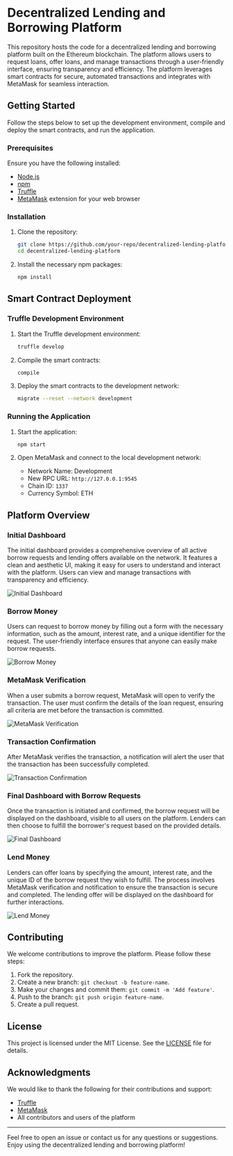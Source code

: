 # Decentralized Lending and Borrowing Platform

This repository hosts the code for a decentralized lending and borrowing platform built on the Ethereum blockchain. The platform allows users to request loans, offer loans, and manage transactions through a user-friendly interface, ensuring transparency and efficiency. The platform leverages smart contracts for secure, automated transactions and integrates with MetaMask for seamless interaction.

## Getting Started

Follow the steps below to set up the development environment, compile and deploy the smart contracts, and run the application.

### Prerequisites

Ensure you have the following installed:

- [Node.js](https://nodejs.org/)
- [npm](https://www.npmjs.com/)
- [Truffle](https://www.trufflesuite.com/truffle)
- [MetaMask](https://metamask.io/) extension for your web browser

### Installation

1. Clone the repository:

    ```sh
    git clone https://github.com/your-repo/decentralized-lending-platform.git
    cd decentralized-lending-platform
    ```

2. Install the necessary npm packages:

    ```sh
    npm install
    ```

## Smart Contract Deployment

### Truffle Development Environment

1. Start the Truffle development environment:

    ```sh
    truffle develop
    ```

2. Compile the smart contracts:

    ```sh
    compile
    ```

3. Deploy the smart contracts to the development network:

    ```sh
    migrate --reset --network development
    ```

### Running the Application

1. Start the application:

    ```sh
    npm start
    ```

2. Open MetaMask and connect to the local development network:

    - Network Name: Development
    - New RPC URL: `http://127.0.0.1:9545`
    - Chain ID: `1337`
    - Currency Symbol: ETH

## Platform Overview

### Initial Dashboard

The initial dashboard provides a comprehensive overview of all active borrow requests and lending offers available on the network. It features a clean and aesthetic UI, making it easy for users to understand and interact with the platform. Users can view and manage transactions with transparency and efficiency.

![Initial Dashboard](https://github.com/user-attachments/assets/f9a488d1-dd76-4b4e-986c-7e04130c8c6f)

### Borrow Money

Users can request to borrow money by filling out a form with the necessary information, such as the amount, interest rate, and a unique identifier for the request. The user-friendly interface ensures that anyone can easily make borrow requests.

![Borrow Money](https://github.com/user-attachments/assets/3231724b-d6d2-4424-adb6-19ac83c89a16)

### MetaMask Verification

When a user submits a borrow request, MetaMask will open to verify the transaction. The user must confirm the details of the loan request, ensuring all criteria are met before the transaction is committed.

![MetaMask Verification](https://github.com/user-attachments/assets/49dbc3da-d3d9-49b8-b4e5-5a11a3a61882)

### Transaction Confirmation

After MetaMask verifies the transaction, a notification will alert the user that the transaction has been successfully completed.

![Transaction Confirmation](https://github.com/user-attachments/assets/92758ae2-68de-4d1a-b1bc-b0cf350235c3)

### Final Dashboard with Borrow Requests

Once the transaction is initiated and confirmed, the borrow request will be displayed on the dashboard, visible to all users on the platform. Lenders can then choose to fulfill the borrower's request based on the provided details.

![Final Dashboard](https://github.com/user-attachments/assets/c41f501d-13f0-4e11-a3f4-8288aa1ebf7b)

### Lend Money

Lenders can offer loans by specifying the amount, interest rate, and the unique ID of the borrow request they wish to fulfill. The process involves MetaMask verification and notification to ensure the transaction is secure and completed. The lending offer will be displayed on the dashboard for further interactions.

![Lend Money](https://github.com/user-attachments/assets/2a70f415-e693-4122-89e0-43b3aabcb61c)

## Contributing

We welcome contributions to improve the platform. Please follow these steps:

1. Fork the repository.
2. Create a new branch: `git checkout -b feature-name`.
3. Make your changes and commit them: `git commit -m 'Add feature'`.
4. Push to the branch: `git push origin feature-name`.
5. Create a pull request.

## License

This project is licensed under the MIT License. See the [LICENSE](LICENSE) file for details.

## Acknowledgments

We would like to thank the following for their contributions and support:

- [Truffle](https://www.trufflesuite.com/)
- [MetaMask](https://metamask.io/)
- All contributors and users of the platform

---

Feel free to open an issue or contact us for any questions or suggestions. Enjoy using the decentralized lending and borrowing platform!
